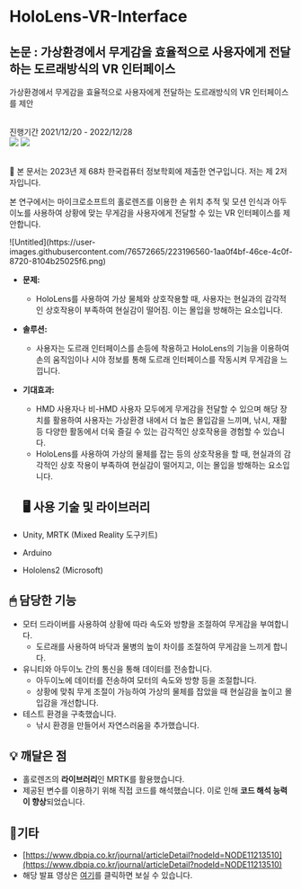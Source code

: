 # HoloLens-VR-Interface

## 논문 : 가상환경에서 무게감을 효율적으로 사용자에게 전달하는 도르래방식의 VR 인터페이스
가상환경에서 무게감을 효율적으로 사용자에게 전달하는 도르래방식의 VR 인터페이스를 제안

<br>진행기간 2021/12/20 - 2022/12/28
<br><img src="https://img.shields.io/badge/Unity-000000?style=for-the-badge&logo=Unity&logoColor=white">
<img src="https://img.shields.io/badge/Arduino-00979D?style=for-the-badge&logo=Arduino&logoColor=white">

<br>
<aside>
📢 본 문서는 2023년 제 68차 한국컴퓨터 정보학회에 제출한 연구입니다. 저는 제 2저자입니다.

본 연구에서는 마이크로소프트의 홀로렌즈를 이용한 손 위치 추적 및 모션 인식과 아두이노를 사용하여 상황에 맞는 무게감을 사용자에게 전달할 수 있는 VR 인터페이스를 제안합니다.

</aside>
![Untitled](https://user-images.githubusercontent.com/76572665/223196560-1aa0f4bf-46ce-4c0f-8720-8104b25025f6.png)



- **문제:**
    - HoloLens를 사용하여 가상 물체와 상호작용할 때, 사용자는 현실과의 감각적인 상호작용이 부족하여 현실감이 떨어짐. 이는 몰입을 방해하는 요소입니다.
- **솔루션:**
    - 사용자는 도르래 인터페이스를 손등에 착용하고 HoloLens의 기능을 이용하여 손의 움직임이나 시야 정보를 통해 도르래 인터페이스를 작동시켜 무게감을 느낍니다.
- **기대효과:**
    - HMD 사용자나 비-HMD 사용자 모두에게 무게감을 전달할 수 있으며 해당 장치를 활용하여 사용자는 가상환경 내에서 더 높은 몰입감을 느끼며, 낚시, 재활 등 다양한 활동에서 더욱 즐길 수 있는 감각적인 상호작용을 경험할 수 있습니다.
    - HoloLens를 사용하여 가상의 물체를 잡는 등의 상호작용을 할 때, 현실과의 감각적인 상호 작용이 부족하여 현실감이 떨어지고, 이는 몰입을 방해하는 요소입니다.
    
    ## 🖥 사용 기술 및 라이브러리

- Unity, MRTK (Mixed Reality 도구키트)
- Arduino
- Hololens2 (Microsoft)

## 🖱 담당한 기능

- 모터 드라이버를 사용하여 상황에 따라 속도와 방향을 조절하여 무게감을 부여합니다.
    - 도르래를 사용하여 바닥과 물병의 높이 차이를 조절하여 무게감을 느끼게 합니다.
- 유니티와 아두이노 간의 통신을 통해 데이터를 전송합니다.
    - 아두이노에 데이터를 전송하여 모터의 속도와 방향 등을 조절합니다.
    - 상황에 맞춰 무게 조절이 가능하여 가상의 물체를 잡았을 때 현실감을 높이고 몰입감을 개선합니다.
- 테스트 환경을 구축했습니다.
    - 낚시 환경을 만들어서 자연스러움을 추가했습니다.

## 💡 깨달은 점

- 홀로렌즈의 **라이브러리**인 MRTK를 활용했습니다.
- 제공된 변수를 이용하기 위해 직접 코드를 해석했습니다. 이로 인해 **코드 해석 능력이 향상**되었습니다.

## 🎈기타

- [https://www.dbpia.co.kr/journal/articleDetail?nodeId=NODE11213510](https://www.dbpia.co.kr/journal/articleDetail?nodeId=NODE11213510)
- 해당 발표 영상은 [여기](https://www.youtube.com/watch?v=abS5pY5J6Hg)를 클릭하면 보실 수 있습니다.


    
